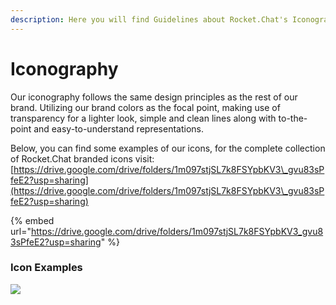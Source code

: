 ```yaml
---
description: Here you will find Guidelines about Rocket.Chat's Iconography
---
```


# Iconography

Our iconography follows the same design principles as the rest of our brand. Utilizing our brand colors as the focal point, making use of transparency for a lighter look, simple and clean lines along with to-the-point and easy-to-understand representations.

Below, you can find some examples of our icons, for the complete collection of Rocket.Chat branded icons visit: [https://drive.google.com/drive/folders/1m097stjSL7k8FSYpbKV3\_gvu83sPfeE2?usp=sharing](https://drive.google.com/drive/folders/1m097stjSL7k8FSYpbKV3\_gvu83sPfeE2?usp=sharing)

{% embed url="https://drive.google.com/drive/folders/1m097stjSL7k8FSYpbKV3_gvu83sPfeE2?usp=sharing" %}

### Icon Examples

![](<../../.gitbook/assets/image (661).png>)
